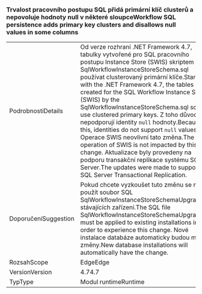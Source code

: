 ### <a name="workflow-sql-persistence-adds-primary-key-clusters-and-disallows-null-values-in-some-columns"></a><span data-ttu-id="a9a6f-101">Trvalost pracovního postupu SQL přidá primární klíč clusterů a nepovoluje hodnoty null v některé sloupce</span><span class="sxs-lookup"><span data-stu-id="a9a6f-101">Workflow SQL persistence adds primary key clusters and disallows null values in some columns</span></span>

|   |   |
|---|---|
|<span data-ttu-id="a9a6f-102">Podrobnosti</span><span class="sxs-lookup"><span data-stu-id="a9a6f-102">Details</span></span>|<span data-ttu-id="a9a6f-103">Od verze rozhraní .NET Framework 4.7, tabulky vytvořené pro SQL pracovního postupu Instance Store (SWIS) skriptem SqlWorkflowInstanceStoreSchema.sql používat clusterovaný primární klíče.</span><span class="sxs-lookup"><span data-stu-id="a9a6f-103">Starting with the .NET Framework 4.7, the tables created for the SQL Workflow Instance Store (SWIS) by the SqlWorkflowInstanceStoreSchema.sql script use clustered primary keys.</span></span> <span data-ttu-id="a9a6f-104">Z toho důvodu se nepodporují identity <code>null</code> hodnoty.</span><span class="sxs-lookup"><span data-stu-id="a9a6f-104">Because of this, identities do not support <code>null</code> values.</span></span> <span data-ttu-id="a9a6f-105">Operace SWIS neovlivní tato změna.</span><span class="sxs-lookup"><span data-stu-id="a9a6f-105">The operation of SWIS is not impacted by this change.</span></span> <span data-ttu-id="a9a6f-106">Aktualizace byly provedeny na podporu transakční replikace systému SQL Server.</span><span class="sxs-lookup"><span data-stu-id="a9a6f-106">The updates were made to support SQL Server Transactional Replication.</span></span>|
|<span data-ttu-id="a9a6f-107">Doporučení</span><span class="sxs-lookup"><span data-stu-id="a9a6f-107">Suggestion</span></span>|<span data-ttu-id="a9a6f-108">Pokud chcete vyzkoušet tuto změnu se musí použít soubor SQL SqlWorkflowInstanceStoreSchemaUpgrade.sql stávajících zařízení.</span><span class="sxs-lookup"><span data-stu-id="a9a6f-108">The SQL file SqlWorkflowInstanceStoreSchemaUpgrade.sql must be applied to existing installations in order to experience this change.</span></span> <span data-ttu-id="a9a6f-109">Nové instalace databáze automaticky budou mít změny.</span><span class="sxs-lookup"><span data-stu-id="a9a6f-109">New database installations will automatically have the change.</span></span>|
|<span data-ttu-id="a9a6f-110">Rozsah</span><span class="sxs-lookup"><span data-stu-id="a9a6f-110">Scope</span></span>|<span data-ttu-id="a9a6f-111">Edge</span><span class="sxs-lookup"><span data-stu-id="a9a6f-111">Edge</span></span>|
|<span data-ttu-id="a9a6f-112">Version</span><span class="sxs-lookup"><span data-stu-id="a9a6f-112">Version</span></span>|<span data-ttu-id="a9a6f-113">4.7</span><span class="sxs-lookup"><span data-stu-id="a9a6f-113">4.7</span></span>|
|<span data-ttu-id="a9a6f-114">Typ</span><span class="sxs-lookup"><span data-stu-id="a9a6f-114">Type</span></span>|<span data-ttu-id="a9a6f-115">Modul runtime</span><span class="sxs-lookup"><span data-stu-id="a9a6f-115">Runtime</span></span>|

